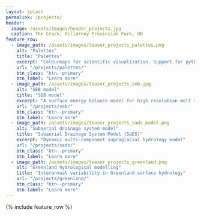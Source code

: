 ```yaml
---
layout: splash
permalink: /projects/
header:
  image: /assets/images/header_projects.jpg
  caption: The Crack, Killarney Provincial Park, ON
feature_row:
  - image_path: /assets/images/teaser_projects_palettes.png
    alt: "Palettes"
    title: "Palettes"
    excerpt: "Colourmaps for scientific visualization. Support for python and MATLAB"
    url: "/projects/palettes/"
    btn_class: "btn--primary"
    btn_label: "Learn more"
  - image_path: /assets/images/teaser_projects_seb.jpg
    alt: "SEB model"
    title: "SEB model"
    excerpt: "A surface energy balance model for high resolution melt modelling"
    url: "/projects/seb/"
    btn_class: "btn--primary"
    btn_label: "Learn more"
  - image_path: /assets/images/teaser_projects_sads_model.png
    alt: "Subaerial drainage system model"
    title: "Subaerial Drainage System Model (SaDS)"
    excerpt: "Dynamic multi-component supraglacial hydrology model"
    url: "/projects/sads/"
    btn_class: "btn--primary"
    btn_label: "Learn more"
  - image_path: /assets/images/teaser_projects_greenland.png
    alt: "Greenland hydrological modelling"
    title: "Interannual variability in Greenland surface hydrology"
    url: "/projects/greenland/"
    btn_class: "btn--primary"
    btn-label: "Learn more"
---
```


{% include feature_row %}
